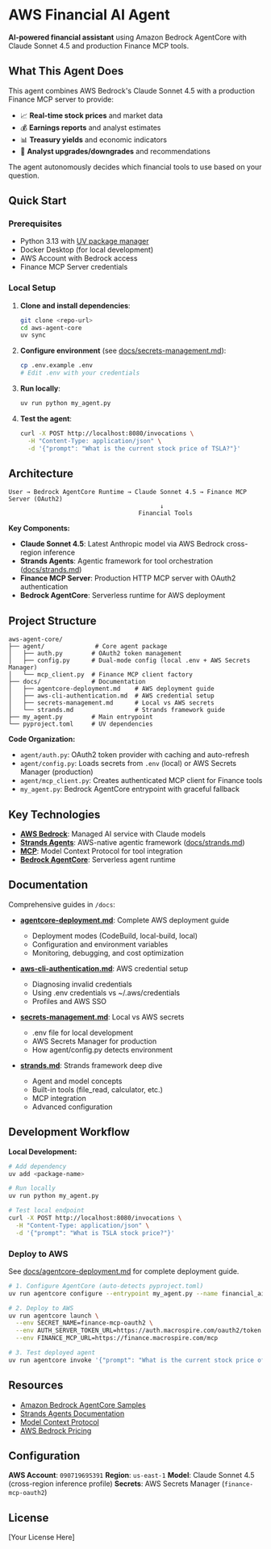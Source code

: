 # AWS Financial AI Agent

**AI-powered financial assistant** using Amazon Bedrock AgentCore with Claude Sonnet 4.5 and production Finance MCP tools.

## What This Agent Does

This agent combines AWS Bedrock's Claude Sonnet 4.5 with a production Finance MCP server to provide:

- 📈 **Real-time stock prices** and market data
- 💰 **Earnings reports** and analyst estimates
- 📊 **Treasury yields** and economic indicators
- 🎯 **Analyst upgrades/downgrades** and recommendations

The agent autonomously decides which financial tools to use based on your question.

## Quick Start

### Prerequisites

- Python 3.13 with [UV package manager](https://github.com/astral-sh/uv)
- Docker Desktop (for local development)
- AWS Account with Bedrock access
- Finance MCP Server credentials

### Local Setup

1. **Clone and install dependencies**:
   ```bash
   git clone <repo-url>
   cd aws-agent-core
   uv sync
   ```

2. **Configure environment** (see [docs/secrets-management.md](docs/secrets-management.md)):
   ```bash
   cp .env.example .env
   # Edit .env with your credentials
   ```

3. **Run locally**:
   ```bash
   uv run python my_agent.py
   ```

4. **Test the agent**:
   ```bash
   curl -X POST http://localhost:8080/invocations \
     -H "Content-Type: application/json" \
     -d '{"prompt": "What is the current stock price of TSLA?"}'
   ```

## Architecture

```
User → Bedrock AgentCore Runtime → Claude Sonnet 4.5 → Finance MCP Server (OAuth2)
                                          ↓
                                    Financial Tools
```

**Key Components:**
- **Claude Sonnet 4.5**: Latest Anthropic model via AWS Bedrock cross-region inference
- **Strands Agents**: Agentic framework for tool orchestration ([docs/strands.md](docs/strands.md))
- **Finance MCP Server**: Production HTTP MCP server with OAuth2 authentication
- **Bedrock AgentCore**: Serverless runtime for AWS deployment

## Project Structure

```
aws-agent-core/
├── agent/              # Core agent package
│   ├── auth.py        # OAuth2 token management
│   ├── config.py      # Dual-mode config (local .env + AWS Secrets Manager)
│   └── mcp_client.py  # Finance MCP client factory
├── docs/              # Documentation
│   ├── agentcore-deployment.md    # AWS deployment guide
│   ├── aws-cli-authentication.md  # AWS credential setup
│   ├── secrets-management.md      # Local vs AWS secrets
│   └── strands.md                 # Strands framework guide
├── my_agent.py        # Main entrypoint
└── pyproject.toml     # UV dependencies
```

**Code Organization:**
- `agent/auth.py`: OAuth2 token provider with caching and auto-refresh
- `agent/config.py`: Loads secrets from `.env` (local) or AWS Secrets Manager (production)
- `agent/mcp_client.py`: Creates authenticated MCP client for Finance tools
- `my_agent.py`: Bedrock AgentCore entrypoint with graceful fallback

## Key Technologies

- **[AWS Bedrock](https://aws.amazon.com/bedrock/)**: Managed AI service with Claude models
- **[Strands Agents](https://strandsagents.com/)**: AWS-native agentic framework ([docs/strands.md](docs/strands.md))
- **[MCP](https://modelcontextprotocol.io/)**: Model Context Protocol for tool integration
- **[Bedrock AgentCore](https://github.com/awslabs/amazon-bedrock-agentcore-samples)**: Serverless agent runtime

## Documentation

Comprehensive guides in `/docs`:

- **[agentcore-deployment.md](docs/agentcore-deployment.md)**: Complete AWS deployment guide
  - Deployment modes (CodeBuild, local-build, local)
  - Configuration and environment variables
  - Monitoring, debugging, and cost optimization

- **[aws-cli-authentication.md](docs/aws-cli-authentication.md)**: AWS credential setup
  - Diagnosing invalid credentials
  - Using .env credentials vs ~/.aws/credentials
  - Profiles and AWS SSO

- **[secrets-management.md](docs/secrets-management.md)**: Local vs AWS secrets
  - .env file for local development
  - AWS Secrets Manager for production
  - How agent/config.py detects environment

- **[strands.md](docs/strands.md)**: Strands framework deep dive
  - Agent and model concepts
  - Built-in tools (file_read, calculator, etc.)
  - MCP integration
  - Advanced configuration

## Development Workflow

**Local Development:**
```bash
# Add dependency
uv add <package-name>

# Run locally
uv run python my_agent.py

# Test local endpoint
curl -X POST http://localhost:8080/invocations \
  -H "Content-Type: application/json" \
  -d '{"prompt": "What is TSLA stock price?"}'
```

### Deploy to AWS

See [docs/agentcore-deployment.md](docs/agentcore-deployment.md) for complete deployment guide.

```bash
# 1. Configure AgentCore (auto-detects pyproject.toml)
uv run agentcore configure --entrypoint my_agent.py --name financial_ai_agent --region us-east-1

# 2. Deploy to AWS
uv run agentcore launch \
  --env SECRET_NAME=finance-mcp-oauth2 \
  --env AUTH_SERVER_TOKEN_URL=https://auth.macrospire.com/oauth2/token \
  --env FINANCE_MCP_URL=https://finance.macrospire.com/mcp

# 3. Test deployed agent
uv run agentcore invoke '{"prompt": "What is the current stock price of TSLA?"}'
```

## Resources

- [Amazon Bedrock AgentCore Samples](https://github.com/awslabs/amazon-bedrock-agentcore-samples)
- [Strands Agents Documentation](https://strandsagents.com/)
- [Model Context Protocol](https://modelcontextprotocol.io/)
- [AWS Bedrock Pricing](https://aws.amazon.com/bedrock/pricing/)

## Configuration

**AWS Account**: `090719695391`
**Region**: `us-east-1`
**Model**: Claude Sonnet 4.5 (cross-region inference profile)
**Secrets**: AWS Secrets Manager (`finance-mcp-oauth2`)

## License

[Your License Here]